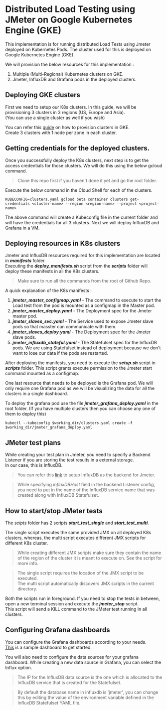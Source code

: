 # Distributed Load Testing using JMeter on Google Kubernetes Engine (GKE)

This implementation is for running distributed Load Tests using Jmeter deployed on Kubernetes Pods. The cluster used for this is deployed on Google Kubernetes Engine (GKE).

We will provision the below resources for this implementation :  
1) Multiple (Multi-Regional) Kubernetes clusters on GKE.  
2) Jmeter, InfluxDB and Grafana pods in the deployed clusters.


## Deploying GKE clusters

First we need to setup our K8s clusters. In this guide, we will be provisioning 3 clusters in 3 regions (US, Europe and Asia).  
(You can use a single cluster as well if you wish)

You can refer this [guide](https://cloud.google.com/kubernetes-engine/docs/how-to/creating-a-cluster#regional) on how to provision clusters in GKE.  
Create 3 clusters with 1 node per zone in each cluster.

## Getting credentials for the deployed clusters.

Once you successfully deploy the K8s clusters, next step is to get the access credentials for those clusters. We will do this using the below gcloud command.

> Clone this repo first if you haven't done it yet and go the root folder.

Execute the below command in the Cloud Shell for each of the clusters.
```
KUBECONFIG=clusters.yaml gcloud beta container clusters get-credentials <cluster-name> --region <region-name> --project <project-name>
```

The above command will create a Kubeconfig file in the current folder and will have the credentials for all 3 clusters. Next we will deploy InfluxDB and Grafana in a VM.


## Deploying resources in K8s clusters

Jmeter and InfluxDB resources required for this implementation are located in ***manifests*** folder.  
Executing the ***deploy_manifests.sh*** script from the ***scripts*** folder will deploy these manifests in all the K8s clusters.

> Make sure to run all the commands from the root of Github Repo.

A quick explanation of the K8s manifests :  
1) ***jmeter_master_configmap.yaml*** - The command to execute to start the Load test from the pod is mounted as a configmap in the Master pod.  
2) ***jmeter_master_deploy.yaml*** - The Deployment spec for the Jmeter master pod.  
3) ***jmeter_slaves_svc.yaml*** - The Service used to expose Jmeter slave pods so that masster can communicate with them.  
4) ***jmeter_slaves_deploy.yaml*** - The Deployment spec for the Jmeter slave pods.  
5) ***jmeter_influxdb_stateful.yaml*** - The Statefulset spec for the InfluxDB pods. We are using Statefulset instead of deployment because we don't want to lose our data if the pods are restarted.

After deploying the manifests, you need to execute the ***setup.sh*** script in ***scripts*** folder. This script grants execute permission to the Jmeter start command mounted as a configmap.

One last resource that needs to be deployed is the Grafana pod.
We will only require one Grafana pod as we will be visualizing the data for all the clusters in a single dashboard.

To deploy the grafana pod use the file ***jmeter_grafana_deploy.yaml*** in the root folder.
(If you have multiple clusters then you can choose any one of them to deploy this)

```
kubectl --kubeconfig $working_dir/clusters.yaml create -f $working_dir/jmeter_grafana_deploy.yaml
```


## JMeter test plans

While creating your test plan in Jmeter, you need to specify a Backend Listener if you are storing the test results in a external storage.  
In our case, this is InfluxDB.
> You can refer this [link](https://www.blazemeter.com/blog/how-to-use-grafana-to-monitor-jmeter-non-gui-results-part-2) to setup InfluxDB as the backend for Jmeter.  

> While specifying *influxDBHost* field in the backend Listener config, you need to put in the name of the InfluxDB service name that was created along with InfluxDB Statefulset.


## How to start/stop JMeter tests

The *scipts* folder has 2 scripts ***start_test_single*** and ***start_test_multi***.

The single script executes the same provided JMX on all deployed K8s clusters, whereas, the multi script executes different JMX scripts for different K8s cluster.
> While creating different JMX scripts make sure they contain the name of the region of the cluster it is meant to execute on. See the script for more info.

> The single script requires the location of the JMX script to be executed.  
The multi script automatically discovers JMX scripts in the current directory.

Both the scripts run in foreground. If you need to stop the tests in between, open a new terminal session and execute the ***jmeter_stop*** script.  
This script will send a KILL command to the JMeter test running in all clusters.


## Configuring Grafana dashboards

You can configure the Grafana dashboards according to your needs.  
[This](https://grafana.com/dashboards/5496) is a sample dashboard to get started.

You will also need to configure the data sources for your grafana dashboard. While creating a new data source in Grafana, you can select the Influx option.

> The IP for the InfluxDB data source is the one which is allocated to the InfluxDB service that is created for the Statefulset.
  
> By default the database name in influxdb is 'jmeter', you can change this by editing the value of the environment variable defined in the InfluxDB Statefulset YAML file.
